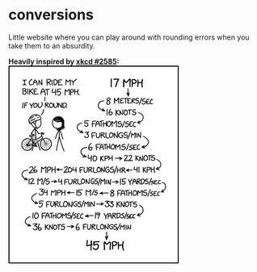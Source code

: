 # conversions

Little website where you can play around with rounding errors when you take them to an absurdity.

**Heavily inspired by <a href="https://xkcd.com/2585/">xkcd #2585</a>:**<br>
<img src="imgs/rounding.png"></img>